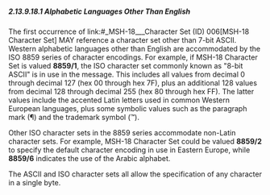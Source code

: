 ##### 2.13.9.18.1 Alphabetic Languages Other Than English

The first occurrence of link:#_MSH-18___Character Set   (ID)   006[MSH-18 Character Set] MAY reference a character set other than 7-bit ASCII. Western alphabetic languages other than English are accommodated by the ISO 8859 series of character encodings. For example, if MSH-18 Character Set is valued **8859/1**, the ISO character set commonly known as "8-bit ASCII" is in use in the message. This includes all values from decimal 0 through decimal 127 (hex 00 through hex 7F), plus an additional 128 values from decimal 128 through decimal 255 (hex 80 through hex FF). The latter values include the accented Latin letters used in common Western European languages, plus some symbolic values such as the paragraph mark (¶) and the trademark symbol (™).

Other ISO character sets in the 8859 series accommodate non-Latin character sets. For example, MSH-18 Character Set could be valued **8859/2** to specify the default character encoding in use in Eastern Europe, while **8859/6** indicates the use of the Arabic alphabet.

The ASCII and ISO character sets all allow the specification of any character in a single byte.
